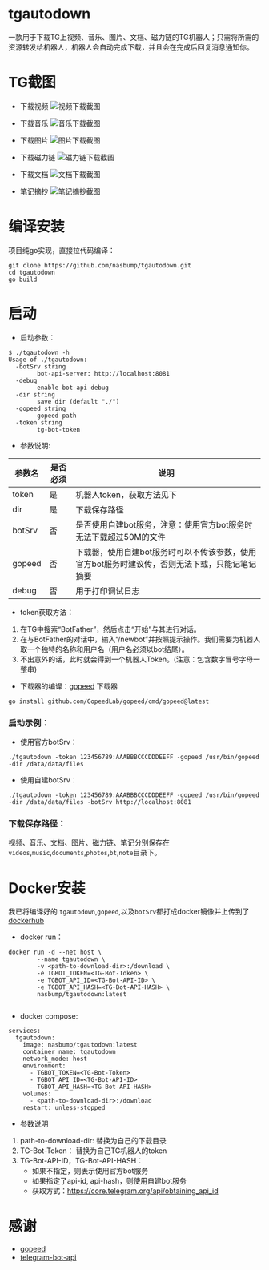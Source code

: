 # tgautodown
一款用于下载TG上视频、音乐、图片、文档、磁力链的TG机器人；只需将所需的资源转发给机器人，机器人会自动完成下载，并且会在完成后回复消息通知你。

# TG截图
- 下载视频
![视频下载截图](https://github.com/nasbump/tgautodown/blob/main/screenshots/download-video.png)

- 下载音乐
![音乐下载截图](https://github.com/nasbump/tgautodown/blob/main/screenshots/download-audio.png)

- 下载图片
![图片下载截图](https://github.com/nasbump/tgautodown/blob/main/screenshots/download-photos.png)

- 下载磁力链
![磁力链下载截图](https://github.com/nasbump/tgautodown/blob/main/screenshots/download-magnet.png)

- 下载文档
![文档下载截图](https://github.com/nasbump/tgautodown/blob/main/screenshots/download-docs.png)

- 笔记摘抄
![笔记摘抄截图](https://github.com/nasbump/tgautodown/blob/main/screenshots/download-note.png)

# 编译安装
项目纯go实现，直接拉代码编译：
```
git clone https://github.com/nasbump/tgautodown.git
cd tgautodown
go build
```

# 启动
- 启动参数：
```
$ ./tgautodown -h
Usage of ./tgautodown:
  -botSrv string
        bot-api-server: http://localhost:8081
  -debug
        enable bot-api debug
  -dir string
        save dir (default "./")
  -gopeed string
        gopeed path
  -token string
        tg-bot-token
```

- 参数说明:

| 参数名 | 是否必须 | 说明 |
|--------|---------|---------|
| token | 是 | 机器人token，获取方法见下 |
| dir | 是 | 下载保存路径 |
| botSrv | 否 | 是否使用自建bot服务，注意：使用官方bot服务时无法下载超过50M的文件 |
| gopeed | 否 | 下载器，使用自建bot服务时可以不传该参数，使用官方bot服务时建议传，否则无法下载，只能记笔记摘要 |
| debug | 否| 用于打印调试日志 |

- token获取方法：
1. 在TG中搜索“BotFather”，然后点击“开始”与其进行对话。
2. 在与BotFather的对话中，输入“/newbot”并按照提示操作。我们需要为机器人取一个独特的名称和用户名（用户名必须以bot结尾）。
3. 不出意外的话，此时就会得到一个机器人Token。(注意：包含数字冒号字母一整串)

- 下载器的编译：[gopeed](https://github.com/GopeedLab/gopeed) 下载器
```
go install github.com/GopeedLab/gopeed/cmd/gopeed@latest
```

### 启动示例：
- 使用官方botSrv：
```
./tgautodown -token 123456789:AAABBBCCCDDDEEFF -gopeed /usr/bin/gopeed -dir /data/data/files
```
- 使用自建botSrv：
```
./tgautodown -token 123456789:AAABBBCCCDDDEEFF -gopeed /usr/bin/gopeed -dir /data/data/files -botSrv http://localhost:8081
```

### 下载保存路径：
视频、音乐、文档、图片、磁力链、笔记分别保存在`videos`,`music`,`documents`,`photos`,`bt`,`note`目录下。


# Docker安装
我已将编译好的 `tgautodown`,`gopeed`,以及`botSrv`都打成docker镜像并上传到了 [dockerhub](https://hub.docker.com/r/nasbump/tgautodown)
- docker run：
```
docker run -d --net host \
        --name tgautodown \
        -v <path-to-download-dir>:/download \
        -e TGBOT_TOKEN=<TG-Bot-Token> \
        -e TGBOT_API_ID=<TG-Bot-API-ID> \
        -e TGBOT_API_HASH=<TG-Bot-API-HASH> \
        nasbump/tgautodown:latest


```

- docker compose:
```
services: 
  tgautodown: 
    image: nasbump/tgautodown:latest  
    container_name: tgautodown 
    network_mode: host 
    environment: 
      - TGBOT_TOKEN=<TG-Bot-Token>
      - TGBOT_API_ID=<TG-Bot-API-ID>
      - TGBOT_API_HASH=<TG-Bot-API-HASH>
    volumes: 
      - <path-to-download-dir>:/download 
    restart: unless-stopped
```

- 参数说明
1. path-to-download-dir: 替换为自己的下载目录
2. TG-Bot-Token： 替换为自己TG机器人的token
3. TG-Bot-API-ID，TG-Bot-API-HASH：
      - 如果不指定，则表示使用官方bot服务
      - 如果指定了api-id, api-hash，则使用自建bot服务
      - 获取方式：https://core.telegram.org/api/obtaining_api_id⁠

# 感谢
- [gopeed](https://github.com/GopeedLab/gopeed)
- [telegram-bot-api](https://github.com/go-telegram-bot-api/telegram-bot-api)
